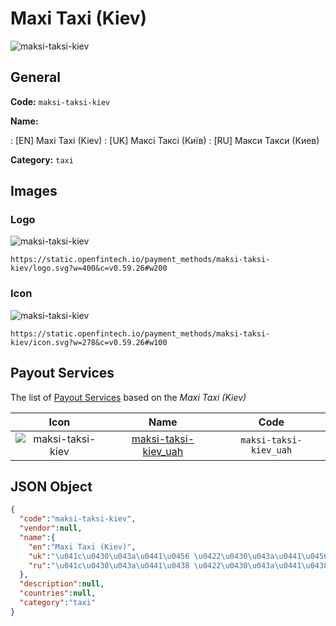 
# Maxi Taxi (Kiev) 
![maksi-taksi-kiev](https://static.openfintech.io/payment_methods/maksi-taksi-kiev/logo.svg?w=400&c=v0.59.26#w200)  

## General 
**Code:** `maksi-taksi-kiev` 
 
**Name:** 
 
:	[EN] Maxi Taxi (Kiev) 
:	[UK] Максі Таксі (Київ) 
:	[RU] Макси Такси (Киев) 
 
**Category:** `taxi` 
 

## Images 

### Logo 
![maksi-taksi-kiev](https://static.openfintech.io/payment_methods/maksi-taksi-kiev/logo.svg?w=400&c=v0.59.26#w200)  

```
https://static.openfintech.io/payment_methods/maksi-taksi-kiev/logo.svg?w=400&c=v0.59.26#w200
```  

### Icon 
![maksi-taksi-kiev](https://static.openfintech.io/payment_methods/maksi-taksi-kiev/icon.svg?w=278&c=v0.59.26#w100)  

```
https://static.openfintech.io/payment_methods/maksi-taksi-kiev/icon.svg?w=278&c=v0.59.26#w100
```  

## Payout Services 
 
The list of [Payout Services](/payout-services/) based on the _Maxi Taxi (Kiev)_ 

|Icon|Name|Code| 
|:---:|:---:|:---:| 
|![maksi-taksi-kiev](https://static.openfintech.io/payout_methods/maksi-taksi-kiev/icon.png?w=278&c=v0.59.26#w40) |[maksi-taksi-kiev_uah](/payout-services/maksi-taksi-kiev_uah/)|`maksi-taksi-kiev_uah`| 
 

## JSON Object 

```json
{
  "code":"maksi-taksi-kiev",
  "vendor":null,
  "name":{
    "en":"Maxi Taxi (Kiev)",
    "uk":"\u041c\u0430\u043a\u0441\u0456 \u0422\u0430\u043a\u0441\u0456 (\u041a\u0438\u0457\u0432)",
    "ru":"\u041c\u0430\u043a\u0441\u0438 \u0422\u0430\u043a\u0441\u0438 (\u041a\u0438\u0435\u0432)"
  },
  "description":null,
  "countries":null,
  "category":"taxi"
}
```  
